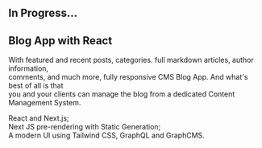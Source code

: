  ## In Progress...
 ## Blog App with React 
 
With featured and recent posts, categories. full markdown articles, author information,</br>
comments, and much more, fully responsive CMS Blog App.  And what's best of all is that </br> 
you and your clients can manage the blog from a dedicated Content Management System. </br>

React and Next.js;</br>
Next JS pre-rendering with Static Generation;</br>
A modern UI using Tailwind CSS, GraphQL and GraphCMS.</br>
